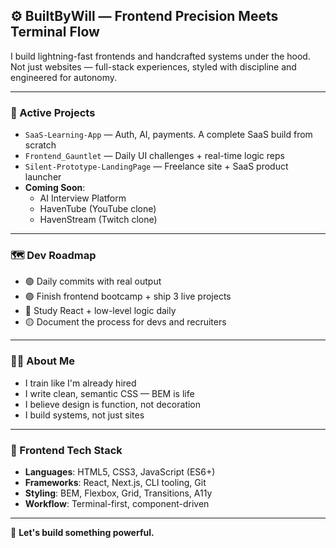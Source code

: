 ## ⚙️ BuiltByWill — Frontend Precision Meets Terminal Flow

I build lightning-fast frontends and handcrafted systems under the hood.  
Not just websites — full-stack experiences, styled with discipline and engineered for autonomy.

---

### 🚧 Active Projects

- `SaaS-Learning-App` — Auth, AI, payments. A complete SaaS build from scratch  
- `Frontend_Gauntlet` — Daily UI challenges + real-time logic reps  
- `Silent-Prototype-LandingPage` — Freelance site + SaaS product launcher  
- **Coming Soon**:  
  - AI Interview Platform  
  - HavenTube (YouTube clone)  
  - HavenStream (Twitch clone)

---

### 🗺️ Dev Roadmap

- 🟢 Daily commits with real output  
- 🟣 Finish frontend bootcamp + ship 3 live projects  
- 🔵 Study React + low-level logic daily  
- 🟡 Document the process for devs and recruiters

---

### 👨‍💻 About Me

- I train like I'm already hired  
- I write clean, semantic CSS — BEM is life  
- I believe design is function, not decoration  
- I build systems, not just sites

---

### 🧰 Frontend Tech Stack

- **Languages**: HTML5, CSS3, JavaScript (ES6+)  
- **Frameworks**: React, Next.js, CLI tooling, Git  
- **Styling**: BEM, Flexbox, Grid, Transitions, A11y  
- **Workflow**: Terminal-first, component-driven

---

🔗 **Let's build something powerful.**

<!---
builtbywilldev/builtbywilldev is a ✨ special ✨ repository because its `README.md` appears on your GitHub profile.
You can click the Preview link to see it live.
--->

